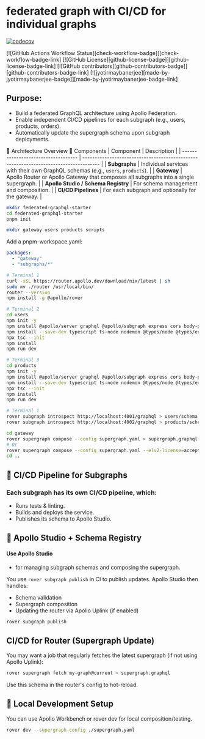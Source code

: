 # federated graph with CI/CD for individual graphs

[![codecov](https://codecov.io/gh/yourusername/yourrepo/branch/main/graph/badge.svg?token=YOUR_TOKEN)](https://codecov.io/gh/yourusername/yourrepo)

[![GitHub Actions Workflow Status][check-workflow-badge]][check-workflow-badge-link] [![GitHub License][github-license-badge]][github-license-badge-link] [![GitHub contributors][github-contributors-badge]][github-contributors-badge-link] [![jyotirmaybanerjee][made-by-jyotirmaybanerjee-badge]][made-by-jyotirmaybanerjee-badge-link]

## Purpose:
 - Build a federated GraphQL architecture using Apollo Federation.
 - Enable independent CI/CD pipelines for each subgraph (e.g., users, products, orders).
 - Automatically update the supergraph schema upon subgraph deployments.

🧩 Architecture Overview
🧱 Components
| Component                           | Description                                                                           |
| ----------------------------------- | ------------------------------------------------------------------------------------- |
| **Subgraphs**                       | Individual services with their own GraphQL schemas (e.g., `users`, `products`).       |
| **Gateway**                         | Apollo Router or Apollo Gateway that composes all subgraphs into a single supergraph. |
| **Apollo Studio / Schema Registry** | For schema management and composition.                                                |
| **CI/CD Pipelines**                 | For each subgraph and optionally for the gateway.                                     |


```bash
mkdir federated-graphql-starter
cd federated-graphql-starter
pnpm init

mkdir gateway users products scripts
```

Add a pnpm-workspace.yaml:

```yaml
packages:
  - "gateway"
  - "subgraphs/*"

```

```bash
# Terminal 1
curl -sSL https://router.apollo.dev/download/nix/latest | sh
sudo mv ./router /usr/local/bin/
router --version
npm install -g @apollo/rover
```

```bash
# Terminal 2
cd users
npm init -y
npm install @apollo/server graphql @apollo/subgraph express cors body-parser graphql-tag
npm install --save-dev typescript ts-node nodemon @types/node @types/express
npx tsc --init
npm install
npm run dev
```

```bash
# Terminal 3
cd products
npm init -y
npm install @apollo/server graphql @apollo/subgraph express cors body-parser graphql-tag
npm install --save-dev typescript ts-node nodemon @types/node @types/express
npx tsc --init
npm install
npm run dev 
```

```bash
# Terminal 1
rover subgraph introspect http://localhost:4001/graphql > users/schema.graphql
rover subgraph introspect http://localhost:4002/graphql > products/schema.graphql

cd gateway
rover supergraph compose --config supergraph.yaml > supergraph.graphql
# Or
rover supergraph compose --config supergraph.yaml --elv2-license=accept > supergraph.graphql
cd ..
```


## 🔄 CI/CD Pipeline for Subgraphs

### Each subgraph has its own CI/CD pipeline, which:

 - Runs tests & linting.
 - Builds and deploys the service.
 - Publishes its schema to Apollo Studio.

 ## 📡 Apollo Studio + Schema Registry

#### Use Apollo Studio
 - for managing subgraph schemas and composing the supergraph.

You use `rover subgraph publish` in CI to publish updates. Apollo Studio then handles:

 - Schema validation
 - Supergraph composition
 - Updating the router via Apollo Uplink (if enabled)

```bash
rover subgraph publish
```

## CI/CD for Router (Supergraph Update)

You may want a job that regularly fetches the latest supergraph (if not using Apollo Uplink):

```bash
rover supergraph fetch my-graph@current > supergraph.graphql
```

Use this schema in the router's config to hot-reload.

## 🧪 Local Development Setup

You can use Apollo Workbench
 or rover dev for local composition/testing.

```bash
rover dev --supergraph-config ./supergraph.yaml
```
